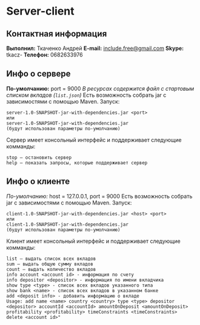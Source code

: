 # Server-client
## Контактная информация
**Выполнил:** Ткаченко Андрей
**E-mail:** include.free@gmail.com
**Skype:** tkacz-
**Телефон:** 0682633976
## Инфо о сервере
**По-умолчанию:** port = 9000
*В ресурсах содержится файл с стартовым списком вкладов (`list.json`)*
Есть возможность собрать jar с зависимостями с помощью Maven.
Запуск:
```
server-1.0-SNAPSHOT-jar-with-dependencies.jar <port>
или 
server-1.0-SNAPSHOT-jar-with-dependencies.jar
(будут использован параметры по-умолчанию)
```
Сервер имеет консольный интерфейс и поддерживает следующие комманды:
```
stop – остановить сервер
help – показать запросы, которые поддерживает сервер
```
## Инфо о клиенте
*По-умолчанию:* host = 127.0.0.1, port = 9000
Есть возможность собрать jar с зависимостями с помощью Maven.
Запуск:
```
client-1.0-SNAPSHOT-jar-with-dependencies.jar <host> <port>
или 
client-1.0-SNAPSHOT-jar-with-dependencies.jar
(будут использован параметры по-умолчанию)
```
Клиент имеет консольный интерфейс и поддерживает следующие комманды:
```
list – выдать список всех вкладов
sum – выдать общую сумму вкладов
count – выдать количество вкладов
info account <account id> - информация по счету
info depositor <depositor> - информация по имени вкладчика
show type <type> - список всех вкладов указанного типа
show bank <name> - список всех вкладов в указанном банке
add <deposit info> - добавить информацию о вкладе
Usage: add name <name> country <country> type <type> depositor <depositor> accountId <accountId> amountOnDeposit <amountOnDeposit> profitability <profitability> timeConstraints <timeConstraints>
delete <account id>"
```